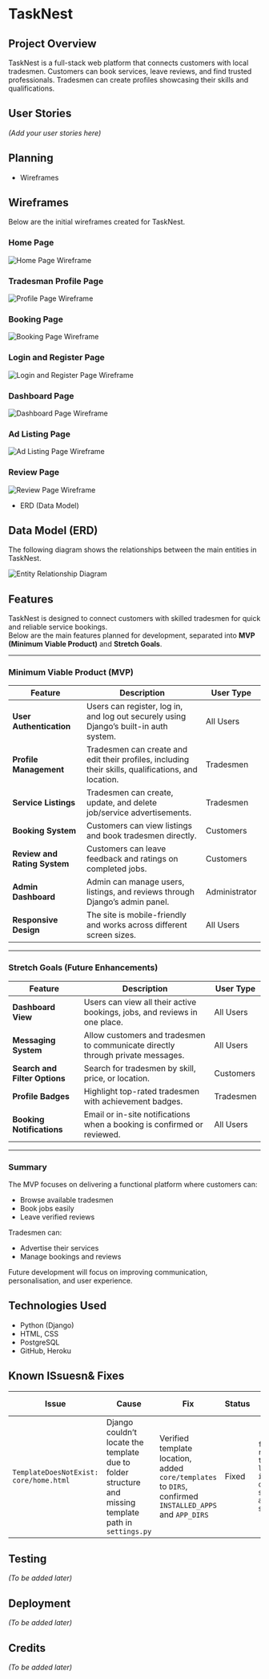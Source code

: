 # TaskNest

## Project Overview
TaskNest is a full-stack web platform that connects customers with local tradesmen. 
Customers can book services, leave reviews, and find trusted professionals. 
Tradesmen can create profiles showcasing their skills and qualifications.

## User Stories
*(Add your user stories here)*

## Planning
- Wireframes
## Wireframes

Below are the initial wireframes created for TaskNest.

### Home Page
![Home Page Wireframe](static/wireframes/home-page.png)

### Tradesman Profile Page
![Profile Page Wireframe](static/wireframes/tradesman-profile.png)

### Booking Page
![Booking Page Wireframe](static/wireframes/bookings-page.png)

### Login and Register Page
![Login and Register Page Wireframe](static/wireframes/login-register-page.png)

### Dashboard Page
![Dashboard Page Wireframe](static/wireframes/dashboard.png)

### Ad Listing Page
![Ad Listing Page Wireframe](static/wireframes/ad-listings-page.png)

### Review Page
![Review Page Wireframe](static/wireframes/review-page.png)

- ERD (Data Model)

## Data Model (ERD)

The following diagram shows the relationships between the main entities in TaskNest.

![Entity Relationship Diagram](static/planning/tasknest-diagram.png)




## Features

TaskNest is designed to connect customers with skilled tradesmen for quick and reliable service bookings.  
Below are the main features planned for development, separated into **MVP (Minimum Viable Product)** and **Stretch Goals**.

---

### Minimum Viable Product (MVP)

| **Feature** | **Description** | **User Type** |
|--------------|-----------------|----------------|
| **User Authentication** | Users can register, log in, and log out securely using Django’s built-in auth system. | All Users |
| **Profile Management** | Tradesmen can create and edit their profiles, including their skills, qualifications, and location. | Tradesmen |
| **Service Listings** | Tradesmen can create, update, and delete job/service advertisements. | Tradesmen |
| **Booking System** | Customers can view listings and book tradesmen directly. | Customers |
| **Review and Rating System** | Customers can leave feedback and ratings on completed jobs. | Customers |
| **Admin Dashboard** | Admin can manage users, listings, and reviews through Django’s admin panel. | Administrator |
| **Responsive Design** | The site is mobile-friendly and works across different screen sizes. | All Users |

---

### Stretch Goals (Future Enhancements)

| **Feature** | **Description** | **User Type** |
|--------------|-----------------|----------------|
| **Dashboard View** | Users can view all their active bookings, jobs, and reviews in one place. | All Users |
| **Messaging System** | Allow customers and tradesmen to communicate directly through private messages. | All Users |
| **Search and Filter Options** | Search for tradesmen by skill, price, or location. | Customers |
| **Profile Badges** | Highlight top-rated tradesmen with achievement badges. | Tradesmen |
| **Booking Notifications** | Email or in-site notifications when a booking is confirmed or reviewed. | All Users |

---

### Summary

The MVP focuses on delivering a functional platform where customers can:
- Browse available tradesmen  
- Book jobs easily  
- Leave verified reviews  

Tradesmen can:
- Advertise their services  
- Manage bookings and reviews  

Future development will focus on improving communication, personalisation, and user experience.


## Technologies Used
- Python (Django)
- HTML, CSS
- PostgreSQL
- GitHub, Heroku

## Known ISsuesn& Fixes
| **Issue** | **Cause** | **Fix** | **Status** | **Commit Message** |
|-----------|-----------|---------|------------|---------------------|
| `TemplateDoesNotExist: core/home.html` | Django couldn’t locate the template due to folder structure and missing template path in `settings.py` | Verified template location, added `core/templates` to `DIRS`, confirmed `INSTALLED_APPS` and `APP_DIRS` | Fixed | `fix: resolve template loading issue by correcting settings and folder structure` |

## Testing
*(To be added later)*

## Deployment
*(To be added later)*

## Credits
*(To be added later)*
